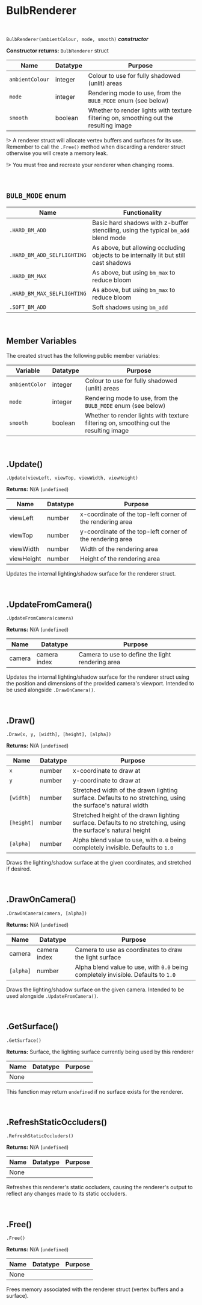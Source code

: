 # BulbRenderer

&nbsp;

`BulbRenderer(ambientColour, mode, smooth)` ***constructor***

**Constructor returns:** `BulbRenderer` struct

|Name           |Datatype|Purpose                                                                              |
|---------------|--------|-------------------------------------------------------------------------------------|
|`ambientColour`|integer |Colour to use for fully shadowed (unlit) areas                                       |
|`mode`         |integer |Rendering mode to use, from the `BULB_MODE` enum (see below)                         |
|`smooth`       |boolean |Whether to render lights with texture filtering on, smoothing out the resulting image|

!> A renderer struct will allocate vertex buffers and surfaces for its use. Remember to call the `.Free()` method when discarding a renderer struct otherwise you will create a memory leak.

!> You must free and recreate your renderer when changing rooms.

&nbsp;

## `BULB_MODE` enum

|Name                       |Functionality                                                                       |
|---------------------------|------------------------------------------------------------------------------------|
|`.HARD_BM_ADD`             |Basic hard shadows with z-buffer stenciling, using the typical `bm_add` blend mode  |
|`.HARD_BM_ADD_SELFLIGHTING`|As above, but allowing occluding objects to be internally lit but still cast shadows|
|`.HARD_BM_MAX`             |As above, but using `bm_max` to reduce bloom                                        |
|`.HARD_BM_MAX_SELFLIGHTING`|As above, but using `bm_max` to reduce bloom                                        |
|`.SOFT_BM_ADD`             |Soft shadows using `bm_add`                                                         |

&nbsp;

## Member Variables

The created struct has the following public member variables:

|Variable       |Datatype|Purpose                                                                              |
|---------------|--------|-------------------------------------------------------------------------------------|
|`ambientColor` |integer |Colour to use for fully shadowed (unlit) areas                                       |
|`mode`         |integer |Rendering mode to use, from the `BULB_MODE` enum (see below)                         |
|`smooth`       |boolean |Whether to render lights with texture filtering on, smoothing out the resulting image|

&nbsp;

## .Update()

`.Update(viewLeft, viewTop, viewWidth, viewHeight)`

**Returns:** N/A (`undefined`)

|Name      |Datatype|Purpose                                                  |
|----------|--------|---------------------------------------------------------|
|viewLeft  |number  |x-coordinate of the top-left corner of the rendering area|
|viewTop   |number  |y-coordinate of the top-left corner of the rendering area|
|viewWidth |number  |Width of the rendering area                              |
|viewHeight|number  |Height of the rendering area                             |

Updates the internal lighting/shadow surface for the renderer struct.

&nbsp;

## .UpdateFromCamera()

`.UpdateFromCamera(camera)`

**Returns:** N/A (`undefined`)

|Name  |Datatype    |Purpose                                         |
|------|------------|------------------------------------------------|
|camera|camera index|Camera to use to define the light rendering area|

Updates the internal lighting/shadow surface for the renderer struct using the position and dimensions of the provided camera's viewport. Intended to be used alongside `.DrawOnCamera()`.

&nbsp;

## .Draw()

`.Draw(x, y, [width], [height], [alpha])`

**Returns:** N/A (`undefined`)

|Name      |Datatype|Purpose                                                                                                      |
|----------|--------|-------------------------------------------------------------------------------------------------------------|
|`x`       |number  |x-coordinate to draw at                                                                                      |
|`y`       |number  |y-coordinate to draw at                                                                                      |
|`[width]` |number  |Stretched width of the drawn lighting surface. Defaults to no stretching, using the surface's natural width  |
|`[height]`|number  |Stretched height of the drawn lighting surface. Defaults to no stretching, using the surface's natural height|
|`[alpha]` |number  |Alpha blend value to use, with `0.0` being completely invisible. Defaults to `1.0`                           |

Draws the lighting/shadow surface at the given coordinates, and stretched if desired.

&nbsp;

## .DrawOnCamera()

`.DrawOnCamera(camera, [alpha])`

**Returns:** N/A (`undefined`)

|Name     |Datatype    |Purpose                                                                           |
|---------|------------|----------------------------------------------------------------------------------|
|camera   |camera index|Camera to use as coordinates to draw the light surface                            |
|`[alpha]`|number      |Alpha blend value to use, with `0.0` being completely invisible. Defaults to `1.0`|

Draws the lighting/shadow surface on the given camera. Intended to be used alongside `.UpdateFromCamera()`.

&nbsp;

## .GetSurface()

`.GetSurface()`

**Returns:** Surface, the lighting surface currently being used by this renderer

|Name|Datatype|Purpose|
|----|--------|-------|
|None|        |       |

This function may return `undefined` if no surface exists for the renderer.

&nbsp;

## .RefreshStaticOccluders()

`.RefreshStaticOccluders()`

**Returns:** N/A (`undefined`)

|Name|Datatype|Purpose|
|----|--------|-------|
|None|        |       |

Refreshes this renderer's static occluders, causing the renderer's output to reflect any changes made to its static occluders.

&nbsp;

## .Free()

`.Free()`

**Returns:** N/A (`undefined`)

|Name|Datatype|Purpose|
|----|--------|-------|
|None|        |       |

Frees memory associated with the renderer struct (vertex buffers and a surface).
